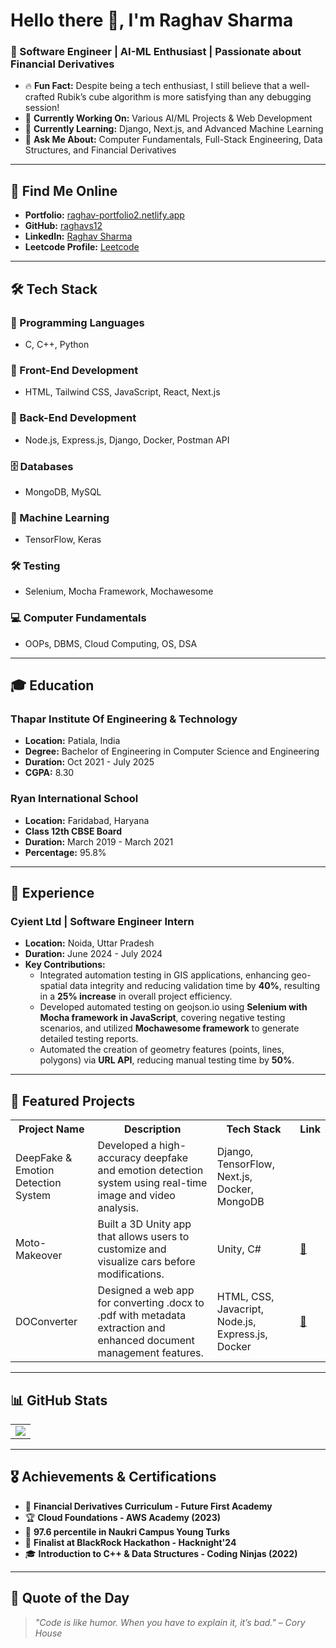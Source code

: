 # Hello there 👋, I'm Raghav Sharma

### 🚀 Software Engineer | AI-ML Enthusiast | Passionate about Financial Derivatives

- 🔥 **Fun Fact:** Despite being a tech enthusiast, I still believe that a well-crafted Rubik’s cube algorithm is more satisfying than any debugging session!
- 💪 **Currently Working On:** Various AI/ML Projects & Web Development
- 🌟 **Currently Learning:** Django, Next.js, and Advanced Machine Learning
- 💬 **Ask Me About:** Computer Fundamentals, Full-Stack Engineering, Data Structures, and Financial Derivatives

---

## 📢 **Find Me Online**

- **Portfolio:** [raghav-portfolio2.netlify.app](https://raghav-portfolio2.netlify.app/)
- **GitHub:** [raghavs12](https://github.com/raghavs12)
- **LinkedIn:** [Raghav Sharma](https://www.linkedin.com/in/raghav-sharma-40b531281/)
- **Leetcode Profile:** [Leetcode](https://leetcode.com/u/Raghavs12/)

---

## 🛠 **Tech Stack**

### 🚀 Programming Languages
- C, C++, Python

### 🎨 Front-End Development
- HTML, Tailwind CSS, JavaScript, React, Next.js

### 🔧 Back-End Development
- Node.js, Express.js, Django, Docker, Postman API

### 🗄️ Databases
- MongoDB, MySQL

### 🤖 Machine Learning
- TensorFlow, Keras

### 🛠️ Testing
- Selenium, Mocha Framework, Mochawesome

### 💻 Computer Fundamentals
- OOPs, DBMS, Cloud Computing, OS, DSA

---

## 🎓 **Education**

### **Thapar Institute Of Engineering & Technology**
- **Location:** Patiala, India  
- **Degree:** Bachelor of Engineering in Computer Science and Engineering  
- **Duration:** Oct 2021 - July 2025  
- **CGPA:** 8.30

### **Ryan International School**
- **Location:** Faridabad, Haryana  
- **Class 12th CBSE Board**  
- **Duration:** March 2019 - March 2021  
- **Percentage:** 95.8%

---

## 💼 **Experience**

### **Cyient Ltd | Software Engineer Intern**
- **Location:** Noida, Uttar Pradesh  
- **Duration:** June 2024 - July 2024  
- **Key Contributions:**
  - Integrated automation testing in GIS applications, enhancing geo-spatial data integrity and reducing validation time by **40%**, resulting in a **25% increase** in overall project efficiency.
  - Developed automated testing on geojson.io using **Selenium with Mocha framework in JavaScript**, covering negative testing scenarios, and utilized **Mochawesome framework** to generate detailed testing reports.
  - Automated the creation of geometry features (points, lines, polygons) via **URL API**, reducing manual testing time by **50%**.

---

## 🚀 **Featured Projects**
<table>
    <tr>
        <th>Project Name</th>
        <th>Description</th>
        <th>Tech Stack</th>
        <th>Link</th>
    </tr>
    <tr>
        <td>DeepFake & Emotion Detection System</td>
        <td>Developed a high-accuracy deepfake and emotion detection system using real-time image and video analysis.</td>
        <td>Django, TensorFlow, Next.js, Docker, MongoDB</td>
    </tr>
    <tr>
        <td>Moto-Makeover</td>
        <td>Built a 3D Unity app that allows users to customize and visualize cars before modifications.</td>
        <td>Unity, C#</td>
        <td><a href="https://github.com/raghavs12/Moto-Makeover">🔗</a></td>
    </tr>
    <tr>
        <td>DOConverter</td>
        <td>Designed a web app for converting .docx to .pdf with metadata extraction and enhanced document management features.</td>
        <td>HTML, CSS, Javacript, Node.js, Express.js, Docker</td>
        <td><a href="https://doconverter.onrender.com/">🔗</a></td>
    </tr>
</table>

---

## 📊 **GitHub Stats**
<table>
<!--     <tr>
        <td>
            <img src="https://github-profile-trophy.vercel.app/?username=raghavs12&row=3&column=4&no-bg=true"/>
        </td>
        <td>
            <img src="https://github-readme-streak-stats.herokuapp.com/?user=raghavs12"/>
        </td> 
    </tr> -->
    <tr>
<!--         <td>
            <img src="https://github-readme-stats.vercel.app/api?username=raghavs12&count_private=true&show_icons=true&theme=tokyonight"/>
        </td> -->
        <td>
            <img src="https://github-readme-stats.vercel.app/api/top-langs/?username=raghavs12&langs_count=10&layout=compact"/>
        </td>
    </tr>
</table>

---

## 🎖️ **Achievements & Certifications**
- 📜 **Financial Derivatives Curriculum - Future First Academy**
- 🏆 **Cloud Foundations - AWS Academy (2023)**
- 🎯 **97.6 percentile in Naukri Campus Young Turks**
- 🏅 **Finalist at BlackRock Hackathon - Hacknight'24**
- 🎓 **Introduction to C++ & Data Structures - Coding Ninjas (2022)**

---

## 📜 **Quote of the Day**
> _"Code is like humor. When you have to explain it, it’s bad." – Cory House_
